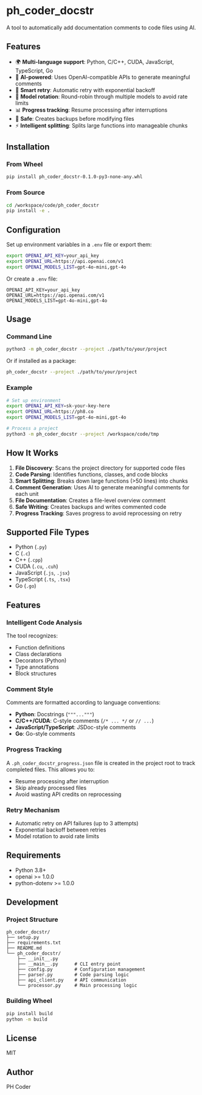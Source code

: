 # ph_coder_docstr

A tool to automatically add documentation comments to code files using AI.

## Features

- 🌍 **Multi-language support**: Python, C/C++, CUDA, JavaScript, TypeScript, Go
- 🤖 **AI-powered**: Uses OpenAI-compatible APIs to generate meaningful comments
- 🔄 **Smart retry**: Automatic retry with exponential backoff
- 🔁 **Model rotation**: Round-robin through multiple models to avoid rate limits
- 📊 **Progress tracking**: Resume processing after interruptions
- 💾 **Safe**: Creates backups before modifying files
- ⚡ **Intelligent splitting**: Splits large functions into manageable chunks

## Installation

### From Wheel

```bash
pip install ph_coder_docstr-0.1.0-py3-none-any.whl
```

### From Source

```bash
cd /workspace/code/ph_coder_docstr
pip install -e .
```

## Configuration

Set up environment variables in a `.env` file or export them:

```bash
export OPENAI_API_KEY=your_api_key
export OPENAI_URL=https://api.openai.com/v1
export OPENAI_MODELS_LIST=gpt-4o-mini,gpt-4o
```

Or create a `.env` file:

```
OPENAI_API_KEY=your_api_key
OPENAI_URL=https://api.openai.com/v1
OPENAI_MODELS_LIST=gpt-4o-mini,gpt-4o
```

## Usage

### Command Line

```bash
python3 -m ph_coder_docstr --project ./path/to/your/project
```

Or if installed as a package:

```bash
ph_coder_docstr --project ./path/to/your/project
```

### Example

```bash
# Set up environment
export OPENAI_API_KEY=sk-your-key-here
export OPENAI_URL=https://ph8.co
export OPENAI_MODELS_LIST=gpt-4o-mini,gpt-4o

# Process a project
python3 -m ph_coder_docstr --project /workspace/code/tmp
```

## How It Works

1. **File Discovery**: Scans the project directory for supported code files
2. **Code Parsing**: Identifies functions, classes, and code blocks
3. **Smart Splitting**: Breaks down large functions (>50 lines) into chunks
4. **Comment Generation**: Uses AI to generate meaningful comments for each unit
5. **File Documentation**: Creates a file-level overview comment
6. **Safe Writing**: Creates backups and writes commented code
7. **Progress Tracking**: Saves progress to avoid reprocessing on retry

## Supported File Types

- Python (`.py`)
- C (`.c`)
- C++ (`.cpp`)
- CUDA (`.cu`, `.cuh`)
- JavaScript (`.js`, `.jsx`)
- TypeScript (`.ts`, `.tsx`)
- Go (`.go`)

## Features

### Intelligent Code Analysis

The tool recognizes:
- Function definitions
- Class declarations
- Decorators (Python)
- Type annotations
- Block structures

### Comment Style

Comments are formatted according to language conventions:
- **Python**: Docstrings (`"""..."""`)
- **C/C++/CUDA**: C-style comments (`/* ... */` or `// ...`)
- **JavaScript/TypeScript**: JSDoc-style comments
- **Go**: Go-style comments

### Progress Tracking

A `.ph_coder_docstr_progress.json` file is created in the project root to track completed files. This allows you to:
- Resume processing after interruption
- Skip already processed files
- Avoid wasting API credits on reprocessing

### Retry Mechanism

- Automatic retry on API failures (up to 3 attempts)
- Exponential backoff between retries
- Model rotation to avoid rate limits

## Requirements

- Python 3.8+
- openai >= 1.0.0
- python-dotenv >= 1.0.0

## Development

### Project Structure

```
ph_coder_docstr/
├── setup.py
├── requirements.txt
├── README.md
└── ph_coder_docstr/
    ├── __init__.py
    ├── __main__.py      # CLI entry point
    ├── config.py        # Configuration management
    ├── parser.py        # Code parsing logic
    ├── api_client.py    # API communication
    └── processor.py     # Main processing logic
```

### Building Wheel

```bash
pip install build
python -m build
```

## License

MIT

## Author

PH Coder
